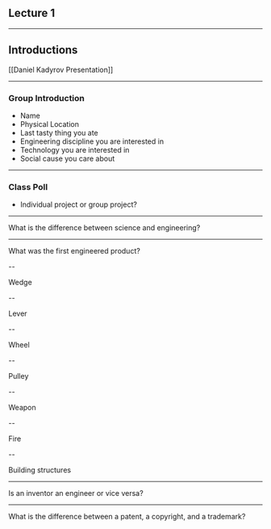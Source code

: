 ## Lecture 1
---
## Introductions 

[[Daniel Kadyrov Presentation]]

---
### Group Introduction

- Name
- Physical Location 
- Last tasty thing you ate
- Engineering discipline you are interested in 
- Technology you are interested in 
- Social cause you care about

---
### Class Poll

- Individual project or group project? 


---

What is the difference between science and engineering? 

---

What was the first engineered product? 

--

Wedge

--

Lever

--

Wheel

--

Pulley

--

Weapon

--

Fire

--

Building structures

---

Is an inventor an engineer or vice versa? 

---

What is the difference between a patent, a copyright, and a trademark? 